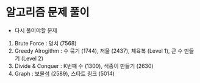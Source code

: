 # 알고리즘 문제 풀이


- 다시 풀어야할 문제

1. Brute Force : 덩치 (7568)
2. Greedy Alrogithm : 수 묶기 (1744), 저울 (2437), 체육복 (Level 1), 큰 수 만들기 (Level 2)
3. Divide & Conquer : K번째 수 (1300), 색종이 만들기 (2630)
4. Graph : 보물섬 (2589), 스타트 링크 (5014)
